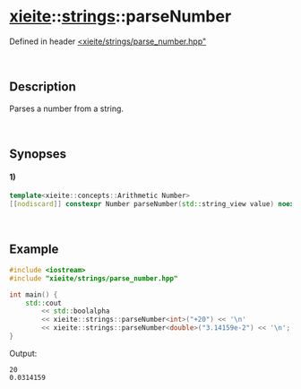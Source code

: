 # [xieite](../../xieite.md)\:\:[strings](../../strings.md)\:\:parseNumber
Defined in header [<xieite/strings/parse_number.hpp"](../../../include/xieite/strings/parse_number.hpp)

&nbsp;

## Description
Parses a number from a string.

&nbsp;

## Synopses
#### 1)
```cpp
template<xieite::concepts::Arithmetic Number>
[[nodiscard]] constexpr Number parseNumber(std::string_view value) noexcept;
```

&nbsp;

## Example
```cpp
#include <iostream>
#include "xieite/strings/parse_number.hpp"

int main() {
    std::cout
        << std::boolalpha
        << xieite::strings::parseNumber<int>("+20") << '\n'
        << xieite::strings::parseNumber<double>("3.14159e-2") << '\n';
}
```
Output:
```
20
0.0314159
```

